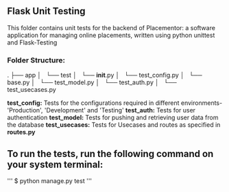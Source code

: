 
## Flask Unit Testing

This folder contains unit tests for the backend of Placementor: a software application for managing online placements, written using python unittest and Flask-Testing

### Folder Structure:

.
├── app
│   └── test
│       └── __init__.py
│       └── test_config.py
│       └── base.py
│       └── test_model.py
│       └── test_auth.py
│       └── test_usecases.py


**test_config:** Tests for the configurations required in different environments- 'Production', 'Development' and 'Testing'
**test_auth:** Tests for user authentication
**test_model:** Tests for pushing and retrieving user data from the database
**test_usecases:** Tests for Usecases and routes as specified in **routes.py**

## To run the tests, run the following command on your system terminal:
'''
$ python manage.py test
'''
